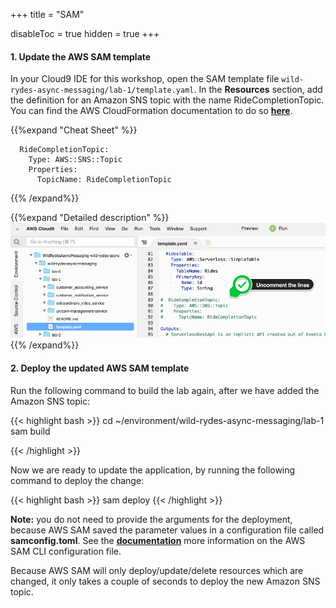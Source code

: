 +++
title = "SAM"

disableToc = true
hidden = true
+++

#### 1. Update the AWS SAM template

In your Cloud9 IDE for this workshop, open the SAM template file `wild-rydes-async-messaging/lab-1/template.yaml`. In the **Resources** section, add the definition for an Amazon SNS topic with the name RideCompletionTopic. You can find the AWS CloudFormation documentation to do so **[here](https://docs.aws.amazon.com/AWSCloudFormation/latest/UserGuide/aws-properties-sns-topic.html)**.

{{%expand "Cheat Sheet" %}}
```
  RideCompletionTopic:
    Type: AWS::SNS::Topic
    Properties:
      TopicName: RideCompletionTopic
```
{{% /expand%}}

{{%expand "Detailed description" %}}
![Step 1](step-1-sam.png)
{{% /expand%}}


#### 2. Deploy the updated AWS SAM template

Run the following command to build the lab again, after we have added the Amazon SNS topic:

{{< highlight bash >}}
cd ~/environment/wild-rydes-async-messaging/lab-1
sam build

{{< /highlight >}}

Now we are ready to update the application, by running the following command to deploy the change:  

{{< highlight bash >}}
sam deploy
{{< /highlight >}}

**Note:** you do not need to provide the arguments for the deployment, because AWS SAM saved the parameter values in a configuration file called **samconfig.toml**. See the **[documentation](https://docs.aws.amazon.com/serverless-application-model/latest/developerguide/serverless-sam-cli-config.html)** more information on the AWS SAM CLI configuration file.

Because AWS SAM will only deploy/update/delete resources which are changed, it only takes a couple of seconds to deploy the new Amazon SNS topic.
